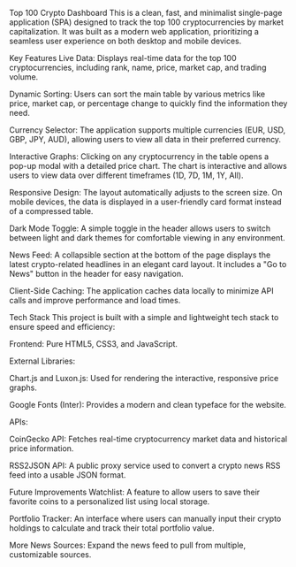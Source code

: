 Top 100 Crypto Dashboard
This is a clean, fast, and minimalist single-page application (SPA) designed to track the top 100 cryptocurrencies by market capitalization. It was built as a modern web application, prioritizing a seamless user experience on both desktop and mobile devices.

Key Features
Live Data: Displays real-time data for the top 100 cryptocurrencies, including rank, name, price, market cap, and trading volume.

Dynamic Sorting: Users can sort the main table by various metrics like price, market cap, or percentage change to quickly find the information they need.

Currency Selector: The application supports multiple currencies (EUR, USD, GBP, JPY, AUD), allowing users to view all data in their preferred currency.

Interactive Graphs: Clicking on any cryptocurrency in the table opens a pop-up modal with a detailed price chart. The chart is interactive and allows users to view data over different timeframes (1D, 7D, 1M, 1Y, All).

Responsive Design: The layout automatically adjusts to the screen size. On mobile devices, the data is displayed in a user-friendly card format instead of a compressed table.

Dark Mode Toggle: A simple toggle in the header allows users to switch between light and dark themes for comfortable viewing in any environment.

News Feed: A collapsible section at the bottom of the page displays the latest crypto-related headlines in an elegant card layout. It includes a "Go to News" button in the header for easy navigation.

Client-Side Caching: The application caches data locally to minimize API calls and improve performance and load times.

Tech Stack
This project is built with a simple and lightweight tech stack to ensure speed and efficiency:

Frontend: Pure HTML5, CSS3, and JavaScript.

External Libraries:

Chart.js and Luxon.js: Used for rendering the interactive, responsive price graphs.

Google Fonts (Inter): Provides a modern and clean typeface for the website.

APIs:

CoinGecko API: Fetches real-time cryptocurrency market data and historical price information.

RSS2JSON API: A public proxy service used to convert a crypto news RSS feed into a usable JSON format.

Future Improvements
Watchlist: A feature to allow users to save their favorite coins to a personalized list using local storage.

Portfolio Tracker: An interface where users can manually input their crypto holdings to calculate and track their total portfolio value.

More News Sources: Expand the news feed to pull from multiple, customizable sources.
